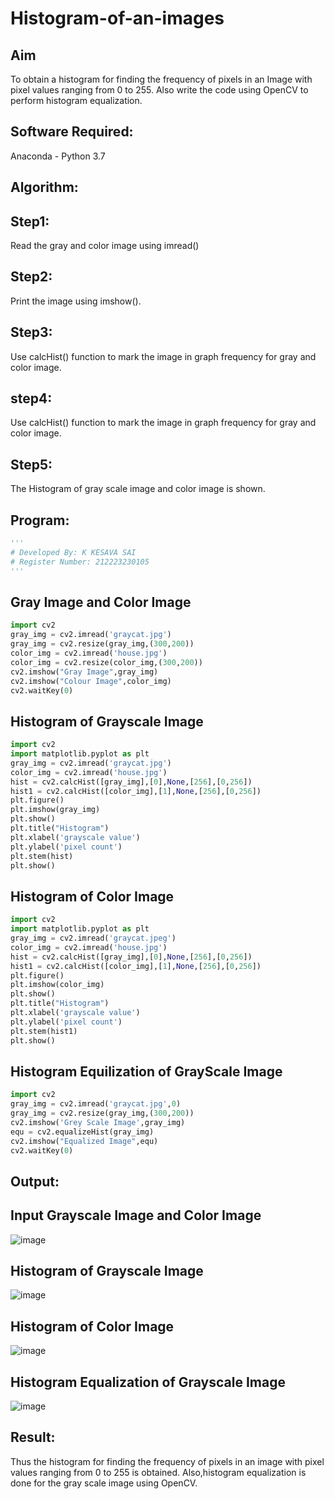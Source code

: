 # Histogram-of-an-images
## Aim
To obtain a histogram for finding the frequency of pixels in an Image with pixel values ranging from 0 to 255. Also write the code using OpenCV to perform histogram equalization.

## Software Required:
Anaconda - Python 3.7

## Algorithm:
## Step1:
Read the gray and color image using imread()

## Step2:
Print the image using imshow().

## Step3:
Use calcHist() function to mark the image in graph frequency for gray and color image.

## step4:
Use calcHist() function to mark the image in graph frequency for gray and color image.

## Step5:
The Histogram of gray scale image and color image is shown.


## Program:
```py
'''
# Developed By: K KESAVA SAI
# Register Number: 212223230105
'''
```
## Gray Image and Color Image
```py
import cv2
gray_img = cv2.imread('graycat.jpg')
gray_img = cv2.resize(gray_img,(300,200))
color_img = cv2.imread('house.jpg')
color_img = cv2.resize(color_img,(300,200))
cv2.imshow("Gray Image",gray_img)
cv2.imshow("Colour Image",color_img)
cv2.waitKey(0)
```
## Histogram of Grayscale Image
```py
import cv2
import matplotlib.pyplot as plt
gray_img = cv2.imread('graycat.jpg')
color_img = cv2.imread('house.jpg')
hist = cv2.calcHist([gray_img],[0],None,[256],[0,256])
hist1 = cv2.calcHist([color_img],[1],None,[256],[0,256])
plt.figure()
plt.imshow(gray_img)
plt.show()
plt.title("Histogram")
plt.xlabel('grayscale value')
plt.ylabel('pixel count')
plt.stem(hist)
plt.show()
```
## Histogram of Color Image
```py
import cv2
import matplotlib.pyplot as plt
gray_img = cv2.imread('graycat.jpeg')
color_img = cv2.imread('house.jpg')
hist = cv2.calcHist([gray_img],[0],None,[256],[0,256])
hist1 = cv2.calcHist([color_img],[1],None,[256],[0,256])
plt.figure()
plt.imshow(color_img)
plt.show()
plt.title("Histogram")
plt.xlabel('grayscale value')
plt.ylabel('pixel count')
plt.stem(hist1)
plt.show()
```
## Histogram Equilization of GrayScale Image
```py
import cv2
gray_img = cv2.imread('graycat.jpg',0)
gray_img = cv2.resize(gray_img,(300,200))
cv2.imshow('Grey Scale Image',gray_img)
equ = cv2.equalizeHist(gray_img)
cv2.imshow("Equalized Image",equ)
cv2.waitKey(0)
```

## Output:
## Input Grayscale Image and Color Image
![image](https://github.com/Kesavasai20/Histogram-of-an-images/assets/138849303/57d403fd-d77a-4c90-9b1c-ef0e26c8f1fc)

## Histogram of Grayscale Image
![image](https://github.com/Kesavasai20/Histogram-of-an-images/assets/138849303/c5b4741e-dd8c-486d-a80c-8d2cd9af97b1)

## Histogram of Color Image
![image](https://github.com/Kesavasai20/Histogram-of-an-images/assets/138849303/0090aebd-e3cc-4310-be89-685732421c34)

## Histogram Equalization of Grayscale Image
![image](https://github.com/Kesavasai20/Histogram-of-an-images/assets/138849303/1a38ca90-e6d9-4b39-a93b-04006251e12b)

## Result: 
Thus the histogram for finding the frequency of pixels in an image with pixel values ranging from 0 to 255 is obtained. Also,histogram equalization is done for the gray scale image using OpenCV.
